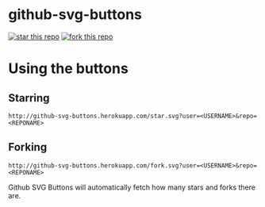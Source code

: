 github-svg-buttons
===============

[![star this repo](http://github-svg-buttons.herokuapp.com/star.svg?user=ddavison&repo=github-svg-buttons)](http://github.com/ddavison/github-svg-buttons)
[![fork this repo](http://github-svg-buttons.herokuapp.com/fork.svg?user=ddavison&repo=github-svg-buttons)](http://github.com/ddavison/github-svg-buttons/fork)


# Using the buttons
## Starring
  ```
  http://github-svg-buttons.herokuapp.com/star.svg?user=<USERNAME>&repo=<REPONAME>
  ```
  
## Forking
  ```
  http://github-svg-buttons.herokuapp.com/fork.svg?user=<USERNAME>&repo=<REPONAME>
  ```
  
Github SVG Buttons will automatically fetch how many stars and forks there are.
